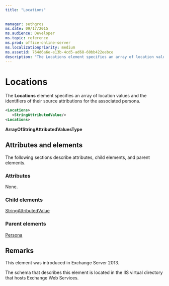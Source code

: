 ```yaml
---
title: "Locations"
 
 
manager: sethgros
ms.date: 09/17/2015
ms.audience: Developer
ms.topic: reference
ms.prod: office-online-server
ms.localizationpriority: medium
ms.assetid: 764d6a6e-e13b-4cd5-ad68-60bb422eebce
description: "The Locations element specifies an array of location values and the identifiers of their source attributions for the associated persona."
---
```


# Locations

The **Locations** element specifies an array of location values and the identifiers of their source attributions for the associated persona. 
  
```XML
<Locations>
   <StringAttributedValue/>
<Locations>
```

 **ArrayOfStringAttributedValuesType**
## Attributes and elements

The following sections describe attributes, child elements, and parent elements.
  
### Attributes

None.
  
### Child elements

[StringAttributedValue](stringattributedvalue.md)
  
### Parent elements

[Persona](persona.md)
  
## Remarks

This element was introduced in Exchange Server 2013.
  
The schema that describes this element is located in the IIS virtual directory that hosts Exchange Web Services.
  

